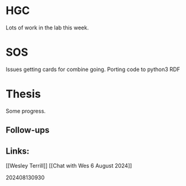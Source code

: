 
# HGC
Lots of work in the lab this week.

# SOS
Issues getting cards for combine going.
Porting code to python3 RDF

# Thesis
Some progress. 

## Follow-ups


## Links: 
[[Wesley Terrill]]
[[Chat with Wes 6 August 2024]]



202408130930